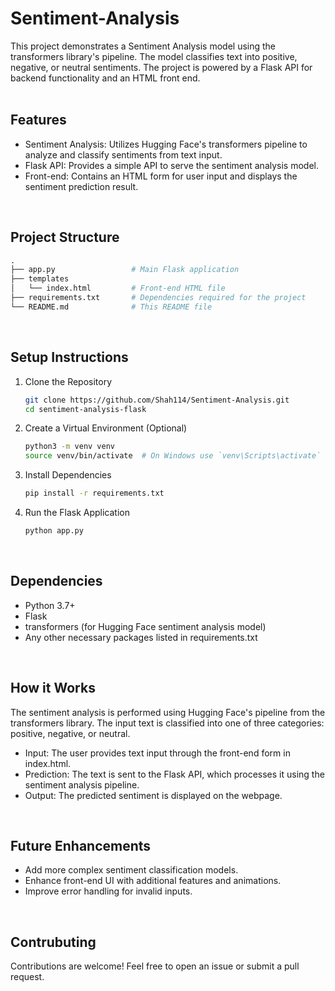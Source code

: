 # Sentiment-Analysis
This project demonstrates a Sentiment Analysis model using the transformers library's pipeline. The model classifies text into positive, negative, or neutral sentiments. The project is powered by a Flask API for backend functionality and an HTML front end. <br/>
<br/>

## Features
* Sentiment Analysis: Utilizes Hugging Face's transformers pipeline to analyze and classify sentiments from text input.
* Flask API: Provides a simple API to serve the sentiment analysis model.
* Front-end: Contains an HTML form for user input and displays the sentiment prediction result. <br/>
<br/>

## Project Structure
```graphql
.
├── app.py                 # Main Flask application
├── templates
│   └── index.html         # Front-end HTML file
├── requirements.txt       # Dependencies required for the project
└── README.md              # This README file
```
<br/>

## Setup Instructions
1. Clone the Repository
   
   ```bash
   git clone https://github.com/Shah114/Sentiment-Analysis.git
   cd sentiment-analysis-flask
   ```
2. Create a Virtual Environment (Optional)
   ```bash
   python3 -m venv venv
   source venv/bin/activate  # On Windows use `venv\Scripts\activate`
   ```
3. Install Dependencies
   ```bash
   pip install -r requirements.txt
   ```
4. Run the Flask Application
   ```bash
   python app.py
   ```
<br/>

## Dependencies
* Python 3.7+
* Flask
* transformers (for Hugging Face sentiment analysis model)
* Any other necessary packages listed in requirements.txt <br/>
<br/>

## How it Works
The sentiment analysis is performed using Hugging Face's pipeline from the transformers library. The input text is classified into one of three categories: positive, negative, or neutral. <br/>
* Input: The user provides text input through the front-end form in index.html.
* Prediction: The text is sent to the Flask API, which processes it using the sentiment analysis pipeline.
* Output: The predicted sentiment is displayed on the webpage. <br/>
<br/>

## Future Enhancements
* Add more complex sentiment classification models.
* Enhance front-end UI with additional features and animations.
* Improve error handling for invalid inputs. <br/>
<br/>

## Contrubuting
Contributions are welcome! Feel free to open an issue or submit a pull request.



